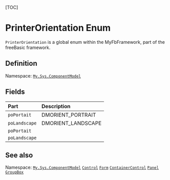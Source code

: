 [TOC]
# PrinterOrientation Enum
`PrinterOrientation` is a global enum within the MyFbFramework, part of the freeBasic framework.

## Definition
Namespace: [`My.Sys.ComponentModel`](My.Sys.ComponentModel.md)
## Fields
|Part|Description|
| :------------ | :------------ |
|`poPortait`|DMORIENT_PORTRAIT||
|`poLandscape`|DMORIENT_LANDSCAPE||
|`poPortait`|||
|`poLandscape`|||
## See also
Namespace: [`My.Sys.ComponentModel`](My.Sys.ComponentModel.md)
[`Control`](Control.md)
[`Form`](Form.md)
[`ContainerControl`](ContainerControl.md)
[`Panel`](Panel.md)
[`GroupBox`](GroupBox.md)
